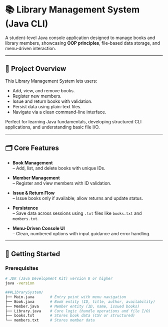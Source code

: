 # 📚 Library Management System (Java CLI)

A student-level Java console application designed to manage books and library members, showcasing **OOP principles**, file-based data storage, and menu-driven interaction.

---

## 🎯 Project Overview

This Library Management System lets users:
- Add, view, and remove books.
- Register new members.
- Issue and return books with validation.
- Persist data using plain-text files.
- Navigate via a clean command-line interface.

Perfect for learning Java fundamentals, developing structured CLI applications, and understanding basic file I/O.

---

## 🗂️ Core Features

- **Book Management**  
  – Add, list, and delete books with unique IDs.

- **Member Management**  
  – Register and view members with ID validation.

- **Issue & Return Flow**  
  – Issue books only if available; allow returns and update status.

- **Persistence**  
  – Save data across sessions using `.txt` files like `books.txt` and `members.txt`.

- **Menu-Driven Console UI**  
  – Clean, numbered options with input guidance and error handling.

---

## 🚀 Getting Started

### Prerequisites

```bash
# JDK (Java Development Kit) version 8 or higher
java -version

###LibrarySystem/
├── Main.java       # Entry point with menu navigation
├── Book.java       # Book entity (ID, title, author, availability)
├── Member.java     # Member entity (ID, name, issued books)
├── Library.java    # Core logic (handle operations and file I/O)
├── books.txt       # Stores book data (CSV or structured)
└── members.txt     # Stores member data
